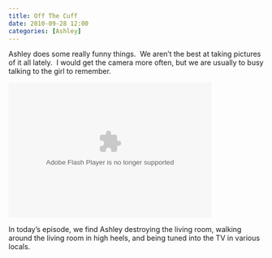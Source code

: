 ```yaml
---
title: Off The Cuff
date: 2010-09-28 12:00
categories: [Ashley]
---
```

<p>Ashley does some really funny things.  We aren’t the best at taking pictures of it all lately.  I would get the camera more often, but we are usually to busy talking to the girl to remember.</p>  <p><embed type="application/x-shockwave-flash" src="http://picasaweb.google.com/s/c/bin/slideshow.swf" width="400" height="267" flashvars="host=picasaweb.google.com&amp;hl=en_US&amp;feat=flashalbum&amp;RGB=0x000000&amp;feed=http%3A%2F%2Fpicasaweb.google.com%2Fdata%2Ffeed%2Fapi%2Fuser%2Fwyseguys%2Falbumid%2F5521129549736518209%3Falt%3Drss%26kind%3Dphoto%26authkey%3DGv1sRgCKiBvYKf4ayEXQ%26hl%3Den_US" pluginspage="http://www.macromedia.com/go/getflashplayer" /></p>  <p>In today’s episode, we find Ashley destroying the living room, walking around the living room in high heels, and being tuned into the TV in various locals.</p>
